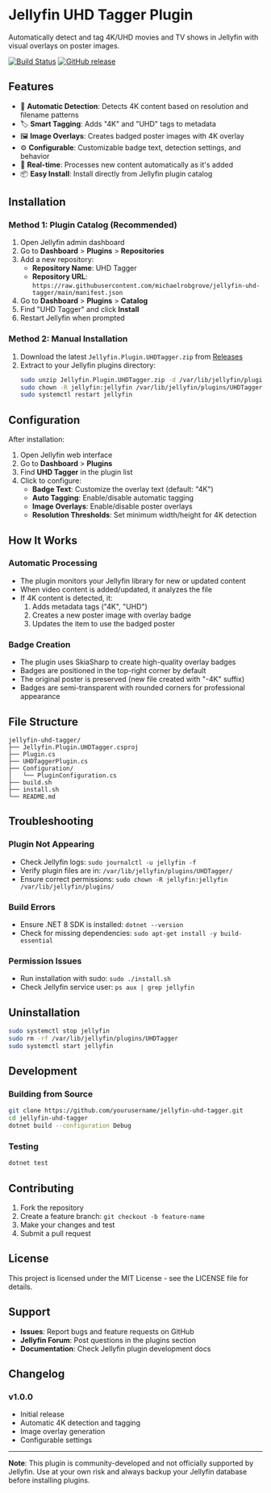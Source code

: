 # Jellyfin UHD Tagger Plugin

Automatically detect and tag 4K/UHD movies and TV shows in Jellyfin with visual overlays on poster images.

[![Build Status](https://github.com/yourusername/jellyfin-uhd-tagger/workflows/Build%20Plugin/badge.svg)](https://github.com/yourusername/jellyfin-uhd-tagger/actions)
[![GitHub release](https://img.shields.io/github/release/yourusername/jellyfin-uhd-tagger.svg)](https://github.com/yourusername/jellyfin-uhd-tagger/releases)

## Features

- 🎯 **Automatic Detection**: Detects 4K content based on resolution and filename patterns
- 🏷️ **Smart Tagging**: Adds "4K" and "UHD" tags to metadata
- 🖼️ **Image Overlays**: Creates badged poster images with 4K overlay
- ⚙️ **Configurable**: Customizable badge text, detection settings, and behavior
- 🚀 **Real-time**: Processes new content automatically as it's added
- 📦 **Easy Install**: Install directly from Jellyfin plugin catalog

## Installation

### Method 1: Plugin Catalog (Recommended)

1. Open Jellyfin admin dashboard
2. Go to **Dashboard** > **Plugins** > **Repositories**
3. Add a new repository:
   - **Repository Name**: UHD Tagger
   - **Repository URL**: `https://raw.githubusercontent.com/michaelrobgrove/jellyfin-uhd-tagger/main/manifest.json`
4. Go to **Dashboard** > **Plugins** > **Catalog**
5. Find "UHD Tagger" and click **Install**
6. Restart Jellyfin when prompted

### Method 2: Manual Installation

1. Download the latest `Jellyfin.Plugin.UHDTagger.zip` from [Releases](https://github.com/yourusername/jellyfin-uhd-tagger/releases)
2. Extract to your Jellyfin plugins directory:
   ```bash
   sudo unzip Jellyfin.Plugin.UHDTagger.zip -d /var/lib/jellyfin/plugins/UHDTagger/
   sudo chown -R jellyfin:jellyfin /var/lib/jellyfin/plugins/UHDTagger/
   sudo systemctl restart jellyfin
   ```

## Configuration

After installation:

1. Open Jellyfin web interface
2. Go to **Dashboard** > **Plugins**
3. Find **UHD Tagger** in the plugin list
4. Click to configure:
   - **Badge Text**: Customize the overlay text (default: "4K")
   - **Auto Tagging**: Enable/disable automatic tagging
   - **Image Overlays**: Enable/disable poster overlays
   - **Resolution Thresholds**: Set minimum width/height for 4K detection

## How It Works

### Automatic Processing
- The plugin monitors your Jellyfin library for new or updated content
- When video content is added/updated, it analyzes the file
- If 4K content is detected, it:
  1. Adds metadata tags ("4K", "UHD")
  2. Creates a new poster image with overlay badge
  3. Updates the item to use the badged poster

### Badge Creation
- The plugin uses SkiaSharp to create high-quality overlay badges
- Badges are positioned in the top-right corner by default
- The original poster is preserved (new file created with "-4K" suffix)
- Badges are semi-transparent with rounded corners for professional appearance

## File Structure

```
jellyfin-uhd-tagger/
├── Jellyfin.Plugin.UHDTagger.csproj
├── Plugin.cs
├── UHDTaggerPlugin.cs
├── Configuration/
│   └── PluginConfiguration.cs
├── build.sh
├── install.sh
└── README.md
```

## Troubleshooting

### Plugin Not Appearing
- Check Jellyfin logs: `sudo journalctl -u jellyfin -f`
- Verify plugin files are in: `/var/lib/jellyfin/plugins/UHDTagger/`
- Ensure correct permissions: `sudo chown -R jellyfin:jellyfin /var/lib/jellyfin/plugins/`

### Build Errors
- Ensure .NET 8 SDK is installed: `dotnet --version`
- Check for missing dependencies: `sudo apt-get install -y build-essential`

### Permission Issues
- Run installation with sudo: `sudo ./install.sh`
- Check Jellyfin service user: `ps aux | grep jellyfin`

## Uninstallation

```bash
sudo systemctl stop jellyfin
sudo rm -rf /var/lib/jellyfin/plugins/UHDTagger
sudo systemctl start jellyfin
```

## Development

### Building from Source
```bash
git clone https://github.com/yourusername/jellyfin-uhd-tagger.git
cd jellyfin-uhd-tagger
dotnet build --configuration Debug
```

### Testing
```bash
dotnet test
```

## Contributing

1. Fork the repository
2. Create a feature branch: `git checkout -b feature-name`
3. Make your changes and test
4. Submit a pull request

## License

This project is licensed under the MIT License - see the LICENSE file for details.

## Support

- **Issues**: Report bugs and feature requests on GitHub
- **Jellyfin Forum**: Post questions in the plugins section
- **Documentation**: Check Jellyfin plugin development docs

## Changelog

### v1.0.0
- Initial release
- Automatic 4K detection and tagging
- Image overlay generation
- Configurable settings

---

**Note**: This plugin is community-developed and not officially supported by Jellyfin. Use at your own risk and always backup your Jellyfin database before installing plugins.
